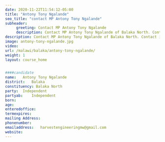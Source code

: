 ```yaml
---
date: 2020-11-22T11:54:12-05:00
title: "Antony Tony Ngalande"
seo_title: "contact MP Antony Tony Ngalande"
subheader:
     greeting: Contact MP Antony Tony Ngalande
     description: Contact MP Antony Tony Ngalande of Balaka North. Contact information for Antony Tony Ngalande includes her email address, phone number, and mailing address.
description: Contact MP Antony Tony Ngalande of Balaka North. Contact information for Antony Tony Ngalande includes her email address, phone number, and mailing address.
image: antony-tony-ngalande.jpg
video: 
url: /malawi/balaka/antony-tony-ngalande/
weight: 1
layout: course_home


####candidate
name:	Antony Tony Ngalande
district:	Balaka
constituency: Balaka North
party:	Independent
partyab:	Independent
born:
age: 
enteredoffice:	
termexpires:	
mailing Address:
phonenumber:	
emailaddress:	harvestengineeringmw@gmail.com
website:	
---
```


